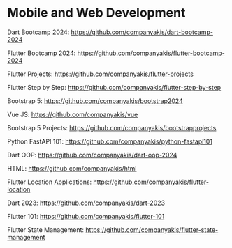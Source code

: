 # Mobile and Web Development

Dart Bootcamp 2024:
https://github.com/companyakis/dart-bootcamp-2024

Flutter Bootcamp 2024:
https://github.com/companyakis/flutter-bootcamp-2024

Flutter Projects:
https://github.com/companyakis/flutter-projects

Flutter Step by Step:
https://github.com/companyakis/flutter-step-by-step

Bootstrap 5:
https://github.com/companyakis/bootstrap2024

Vue JS:
https://github.com/companyakis/vue

Bootstrap 5 Projects:
https://github.com/companyakis/bootstrapprojects

Python FastAPI 101:
https://github.com/companyakis/python-fastapi101

Dart OOP:
https://github.com/companyakis/dart-oop-2024

HTML:
https://github.com/companyakis/html

Flutter Location Applications:
https://github.com/companyakis/flutter-location

Dart 2023:
https://github.com/companyakis/dart-2023

Flutter 101:
https://github.com/companyakis/flutter-101

Flutter State Management:
https://github.com/companyakis/flutter-state-management


